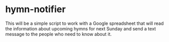 # hymn-notifier

This will be a simple script to work with a Google spreadsheet that will read the information
about upcoming hymns for next Sunday and send a text message to the people who need to know 
about it.
